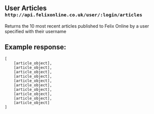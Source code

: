 <div class="page-header">
    <h2>User Articles <small><code>http://api.felixonline.co.uk/user/:login/articles</code></small></h2>
</div>

Returns the 10 most recent articles published to Felix Online by a user specified with their username

## Example response:
    [
        [article_object],
        [article_object],
        [article_object],
        [article_object],
        [article_object],
        [article_object],
        [article_object],
        [article_object],
        [article_object],
        [article_object]
    ]
